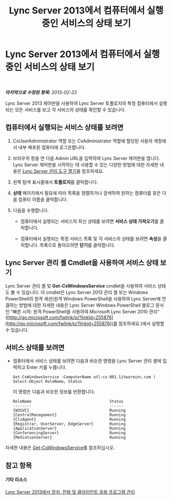 ﻿---
title: Lync Server 2013에서 컴퓨터에서 실행 중인 서비스의 상태 보기
TOCTitle: Lync Server 2013에서 컴퓨터에서 실행 중인 서비스의 상태 보기
ms:assetid: f41918e7-4c02-431e-840a-88a1f36ae499
ms:mtpsurl: https://technet.microsoft.com/ko-kr/library/Gg182606(v=OCS.15)
ms:contentKeyID: 49305522
ms.date: 08/24/2015
mtps_version: v=OCS.15
ms.translationtype: HT
---

# Lync Server 2013에서 컴퓨터에서 실행 중인 서비스의 상태 보기

 

_**마지막으로 수정된 항목:** 2013-02-22_

Lync Server 2013 제어판을 사용하여 Lync Server 토폴로지의 특정 컴퓨터에서 실행되는 모든 서비스를 보고 각 서비스의 상태를 확인할 수 있습니다.

## 컴퓨터에서 실행되는 서비스 상태를 보려면

1.  CsUserAdministrator 역할 또는 CsAdministrator 역할에 할당된 사용자 계정에서 내부 배포된 컴퓨터에 로그온합니다.

2.  브라우저 창을 연 다음 Admin URL을 입력하여 Lync Server 제어판을 엽니다. Lync Server 제어판을 시작하는 데 사용할 수 있는 다양한 방법에 대한 자세한 내용은 [Lync Server 관리 도구 열기](lync-server-2013-open-lync-server-administrative-tools.md)를 참조하세요.

3.  왼쪽 탐색 표시줄에서 **토폴로지**를 클릭합니다.

4.  **상태** 페이지에서 필요에 따라 목록을 정렬하거나 검색하여 원하는 컴퓨터를 찾은 다음 컴퓨터 이름을 클릭합니다.

5.  다음을 수행합니다.
    
      - 컴퓨터에서 실행되는 서비스의 최신 상태를 보려면 **서비스 상태 가져오기**를 클릭합니다.
    
      - 컴퓨터에서 실행되는 특정 서비스 목록 및 각 서비스의 상태를 보려면 **속성**을 클릭합니다. 목록으로 돌아오려면 **닫기**를 클릭합니다.

## Lync Server 관리 셸 Cmdlet을 사용하여 서비스 상태 보기

Lync Server 관리 셸 및 **Get-CsWindowsService** cmdlet을 사용하여 서비스 상태도 볼 수 있습니다. 이 cmdlet은 Lync Server 2013 관리 셸 또는 Windows PowerShell의 원격 세션(원격 Windows PowerShell을 사용하여 Lync Server에 연결하는 방법에 대한 자세한 내용은 Lync Server Windows PowerShell 블로그 문서인 "빠른 시작: 원격 PowerShell을 사용하여 Microsoft Lync Server 2010 관리"([http://go.microsoft.com/fwlink/p/?linkId=255876](http://go.microsoft.com/fwlink/p/?linkid=255876))를 참조하세요.)에서 실행할 수 있습니다.

## 서비스 상태를 보려면

  - 컴퓨터에서 서비스 상태를 보려면 다음과 비슷한 명령을 Lync Server 관리 셸에 입력하고 Enter 키를 누릅니다.
    
        Get-CsWindowsService -ComputerName atl-cs-001.litwareinc.com | Select-Object RoleName, Status
    
    이 명령은 다음과 비슷한 정보를 반환합니다.
    
        RoleName                                  Status
        --------                                  ------
        {W3SVC}                                   Running
        {CentralManagement}                       Running
        {ClsAgent}                                Running
        {Registrar, UserServer, EdgeServer}       Running
        {ApplicationServer}                       Running
        {ConferencingServer}                      Running
        {MediationServer}                         Running

자세한 내용은 [Get-CsWindowsService](https://docs.microsoft.com/en-us/powershell/module/skype/Get-CsWindowsService)를 참조하십시오.

## 참고 항목

#### 기타 리소스

[Lync Server 2013에서 장치, 전화 및 클라이언트 응용 프로그램 관리](lync-server-2013-managing-devices-phones-and-client-applications.md)

